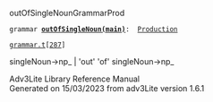 <span class="title">outOfSingleNoun</span><span class="type">GrammarProd</span>

`grammar `**[`outOfSingleNoun(main)`](../object/outOfSingleNoun(main).html)**` :   `[`Production`](../object/Production.html)

[`grammar.t`](../file/grammar.t.html)`[`[`287`](../source/grammar.t.html#287)`]`

<div class="gramrule">

singleNoun-\>np\_ \| 'out' 'of' singleNoun-\>np\_

</div>

<div class="ftr">

Adv3Lite Library Reference Manual  
Generated on 15/03/2023 from adv3Lite version 1.6.1

</div>
